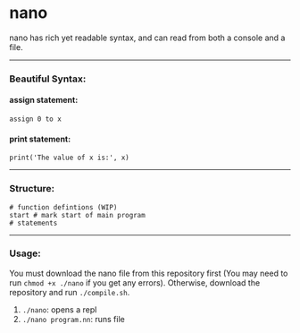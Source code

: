# nano
nano has rich yet readable syntax, 
and can read from both a console and a file.
___
### Beautiful Syntax:
#### assign statement: 
`assign 0 to x`
#### print statement:
`print('The value of x is:', x)`
___
### Structure:
```
# function defintions (WIP)
start # mark start of main program
# statements
```
___
### Usage:
You must download the nano file from this repository first
(You may need to run `chmod +x ./nano` if you get any errors).
Otherwise, download the repository and run `./compile.sh`.
1) `./nano`: opens a repl
2) `./nano program.nn`: runs file